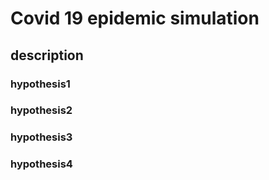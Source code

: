 # Covid 19 epidemic simulation
## description


### hypothesis1

### hypothesis2

### hypothesis3

### hypothesis4

